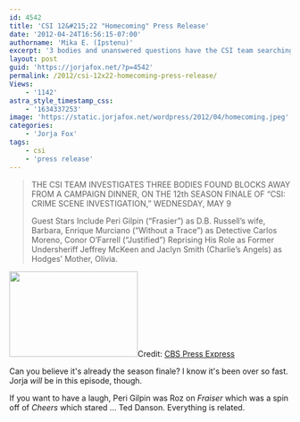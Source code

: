 ```yaml
---
id: 4542
title: 'CSI 12&#215;22 "Homecoming" Press Release'
date: '2012-04-24T16:56:15-07:00'
authorname: 'Mika E. (Ipstenu)'
excerpt: '3 bodies and unanswered questions have the CSI team searching for answers  #CSI 5/9 10pm ET/PT #TeamInTrouble'
layout: post
guid: 'https://jorjafox.net/?p=4542'
permalink: /2012/csi-12x22-homecoming-press-release/
Views:
    - '1142'
astra_style_timestamp_css:
    - '1634337253'
image: 'https://static.jorjafox.net/wordpress/2012/04/homecoming.jpeg'
categories:
    - 'Jorja Fox'
tags:
    - csi
    - 'press release'
---
```


<blockquote>THE CSI TEAM INVESTIGATES THREE BODIES FOUND BLOCKS AWAY FROM A CAMPAIGN DINNER, ON THE 12th SEASON FINALE OF “CSI: CRIME SCENE INVESTIGATION,” WEDNESDAY, MAY 9

Guest Stars Include Peri Gilpin (“Frasier”) as D.B. Russell’s wife, Barbara, Enrique Murciano (“Without a Trace”) as Detective Carlos Moreno, Conor O’Farrell (“Justified”) Reprising His Role as Former Undersheriff Jeffrey McKeen and Jaclyn Smith (Charlie’s Angels) as Hodges’ Mother, Olivia.</blockquote>
<img class="alignleft size-medium wp-image-4543" title="Homecoming" src="//static.jorjafox.net/wordpress/2012/04/homecoming-230x153.jpg" alt="" width="230" height="153" />Credit: <a href="http://www.cbspressexpress.com/cbs-entertainment/releases/view?id=31515">CBS Press Express</a>

Can you believe it's already the season finale? I know it's been over so fast. Jorja _will_ be in this episode, though.

If you want to have a laugh, Peri Gilpin was Roz on _Fraiser_ which was a spin off of _Cheers_ which stared ... Ted Danson. Everything is related.
